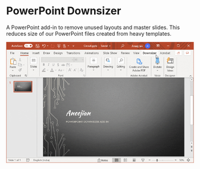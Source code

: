 # PowerPoint Downsizer

A PowerPoint add-in to remove unused layouts and master slides. This reduces size of our PowerPoint files created from heavy templates.

<p align="center">
  <img src="assets/powerpoint-downsizer-add-in-from-tab.gif">
</p>
